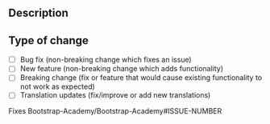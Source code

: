 ## Description
<!-- Please provide a summary of the change and include relevant motivation and context. -->

## Type of change

- [ ] Bug fix (non-breaking change which fixes an issue)
- [ ] New feature (non-breaking change which adds functionality)
- [ ] Breaking change (fix or feature that would cause existing functionality to not work as expected)
- [ ] Translation updates (fix/improve or add new translations)

Fixes Bootstrap-Academy/Bootstrap-Academy#ISSUE-NUMBER
